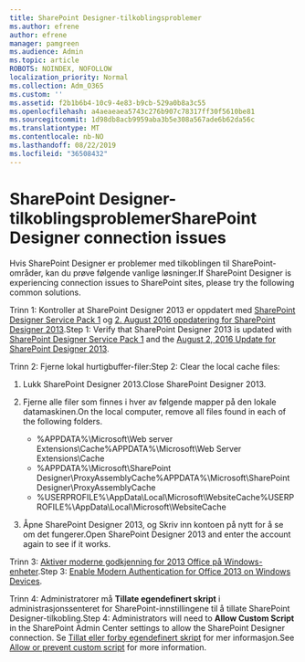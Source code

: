 ```yaml
---
title: SharePoint Designer-tilkoblingsproblemer
ms.author: efrene
author: efrene
manager: pamgreen
ms.audience: Admin
ms.topic: article
ROBOTS: NOINDEX, NOFOLLOW
localization_priority: Normal
ms.collection: Adm_O365
ms.custom: ''
ms.assetid: f2b1b6b4-10c9-4e83-b9cb-529a0b8a3c55
ms.openlocfilehash: a4aeaeaea5743c276b907c78317ff30f5610be81
ms.sourcegitcommit: 1d98db8acb9959aba3b5e308a567ade6b62da56c
ms.translationtype: MT
ms.contentlocale: nb-NO
ms.lasthandoff: 08/22/2019
ms.locfileid: "36508432"
---
```

# <a name="sharepoint-designer-connection-issues"></a><span data-ttu-id="5b57f-102">SharePoint Designer-tilkoblingsproblemer</span><span class="sxs-lookup"><span data-stu-id="5b57f-102">SharePoint Designer connection issues</span></span> 

<span data-ttu-id="5b57f-103">Hvis SharePoint Designer er problemer med tilkoblingen til SharePoint-områder, kan du prøve følgende vanlige løsninger.</span><span class="sxs-lookup"><span data-stu-id="5b57f-103">If SharePoint Designer is experiencing connection issues to SharePoint sites, please try the following common solutions.</span></span>

<span data-ttu-id="5b57f-104">Trinn 1: Kontroller at SharePoint Designer 2013 er oppdatert med [SharePoint Designer Service Pack 1](https://support.microsoft.com/help/2817441/description-of-microsoft-sharepoint-designer-2013-service-pack-1-sp1) og [2. August 2016 oppdatering for SharePoint Designer 2013](https://support.microsoft.com/help/3114721/august-2-2016-update-for-sharepoint-designer-2013-kb3114721).</span><span class="sxs-lookup"><span data-stu-id="5b57f-104">Step 1: Verify that SharePoint Designer 2013 is updated with [SharePoint Designer Service Pack 1](https://support.microsoft.com/help/2817441/description-of-microsoft-sharepoint-designer-2013-service-pack-1-sp1) and the [August 2, 2016 Update for SharePoint Designer 2013](https://support.microsoft.com/help/3114721/august-2-2016-update-for-sharepoint-designer-2013-kb3114721).</span></span>



<span data-ttu-id="5b57f-105">Trinn 2: Fjerne lokal hurtigbuffer-filer:</span><span class="sxs-lookup"><span data-stu-id="5b57f-105">Step 2: Clear the local cache files:</span></span>

1. <span data-ttu-id="5b57f-106">Lukk SharePoint Designer 2013.</span><span class="sxs-lookup"><span data-stu-id="5b57f-106">Close SharePoint Designer 2013.</span></span>

2. <span data-ttu-id="5b57f-107">Fjerne alle filer som finnes i hver av følgende mapper på den lokale datamaskinen.</span><span class="sxs-lookup"><span data-stu-id="5b57f-107">On the local computer, remove all files found in each of the following folders.</span></span>

    - <span data-ttu-id="5b57f-108">%APPDATA%\Microsoft\Web server Extensions\Cache</span><span class="sxs-lookup"><span data-stu-id="5b57f-108">%APPDATA%\Microsoft\Web Server Extensions\Cache</span></span>
    - <span data-ttu-id="5b57f-109">%APPDATA%\Microsoft\SharePoint Designer\ProxyAssemblyCache</span><span class="sxs-lookup"><span data-stu-id="5b57f-109">%APPDATA%\Microsoft\SharePoint Designer\ProxyAssemblyCache</span></span>
    - <span data-ttu-id="5b57f-110">%USERPROFILE%\AppData\Local\Microsoft\WebsiteCache</span><span class="sxs-lookup"><span data-stu-id="5b57f-110">%USERPROFILE%\AppData\Local\Microsoft\WebsiteCache</span></span>

3. <span data-ttu-id="5b57f-111">Åpne SharePoint Designer 2013, og Skriv inn kontoen på nytt for å se om det fungerer.</span><span class="sxs-lookup"><span data-stu-id="5b57f-111">Open SharePoint Designer 2013 and enter the account again to see if it works.</span></span>

<span data-ttu-id="5b57f-112">Trinn 3: [Aktiver moderne godkjenning for 2013 Office på Windows-enheter](https://docs.microsoft.com/office365/admin/security-and-compliance/enable-modern-authentication?redirectSourcePath=/article/Enable-Modern-Authentication-for-Office-2013-on-Windows-devices-7dc1c01a-090f-4971-9677-f1b192d6c910&view=o365-worldwide).</span><span class="sxs-lookup"><span data-stu-id="5b57f-112">Step 3: [Enable Modern Authentication for Office 2013 on Windows Devices](https://docs.microsoft.com/office365/admin/security-and-compliance/enable-modern-authentication?redirectSourcePath=/article/Enable-Modern-Authentication-for-Office-2013-on-Windows-devices-7dc1c01a-090f-4971-9677-f1b192d6c910&view=o365-worldwide).</span></span>

<span data-ttu-id="5b57f-113">Trinn 4: Administratorer må **Tillate egendefinert skript** i administrasjonssenteret for SharePoint-innstillingene til å tillate SharePoint Designer-tilkobling.</span><span class="sxs-lookup"><span data-stu-id="5b57f-113">Step 4: Administrators will need to **Allow Custom Script** in the SharePoint Admin Center settings to allow the SharePoint Designer connection.</span></span> <span data-ttu-id="5b57f-114">Se [Tillat eller forby egendefinert skript](https://docs.microsoft.com/sharepoint/allow-or-prevent-custom-script) for mer informasjon.</span><span class="sxs-lookup"><span data-stu-id="5b57f-114">See [Allow or prevent custom script](https://docs.microsoft.com/sharepoint/allow-or-prevent-custom-script) for more information.</span></span>


